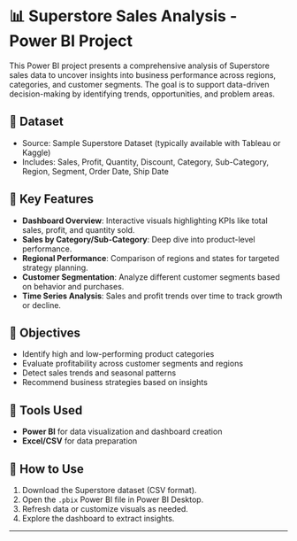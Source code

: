 # 📊 Superstore Sales Analysis - Power BI Project

This Power BI project presents a comprehensive analysis of Superstore sales data to uncover insights into business performance across regions, categories, and customer segments. The goal is to support data-driven decision-making by identifying trends, opportunities, and problem areas.

## 📁 Dataset

- Source: Sample Superstore Dataset (typically available with Tableau or Kaggle)
- Includes: Sales, Profit, Quantity, Discount, Category, Sub-Category, Region, Segment, Order Date, Ship Date

## 🧩 Key Features

- **Dashboard Overview**: Interactive visuals highlighting KPIs like total sales, profit, and quantity sold.
- **Sales by Category/Sub-Category**: Deep dive into product-level performance.
- **Regional Performance**: Comparison of regions and states for targeted strategy planning.
- **Customer Segmentation**: Analyze different customer segments based on behavior and purchases.
- **Time Series Analysis**: Sales and profit trends over time to track growth or decline.

## 🎯 Objectives

- Identify high and low-performing product categories
- Evaluate profitability across customer segments and regions
- Detect sales trends and seasonal patterns
- Recommend business strategies based on insights

## 📌 Tools Used

- **Power BI** for data visualization and dashboard creation
- **Excel/CSV** for data preparation

## 🚀 How to Use

1. Download the Superstore dataset (CSV format).
2. Open the `.pbix` Power BI file in Power BI Desktop.
3. Refresh data or customize visuals as needed.
4. Explore the dashboard to extract insights.



---


